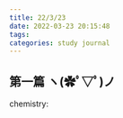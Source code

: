 ```yaml
---
title: 22/3/23
date: 2022-03-23 20:15:48
tags: 
categories: study journal
---
```


## 第一篇 ヽ(✿ﾟ▽ﾟ)ノ

chemistry: 